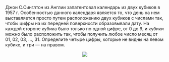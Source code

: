 Джон С.Синглтон  из Англии  запатентовал  календарь из двух кубиков в 1957 г. Особенностью данного календаря является то, что день на нем выставляется просто путем расположению двух кубиков с числами так, чтобы цифры на их передней поверхности  образовывали  дату. На каждой стороне кубика было только по одной цифре, от 0 до 9, и  кубики можно  было  расположить так, чтобы получить любое число месяц от 01, 02, 03, $\dots$, 31. Определите четыре цифры,  которые не видны на левом кубике, и три — на правом. 
<p align="center"><img src="https://matol.nomomon.repl.co/http:&amp;&amp;matol.kz&amp;images&amp;12&amp;2010_7_1.jpg" height=""></p>